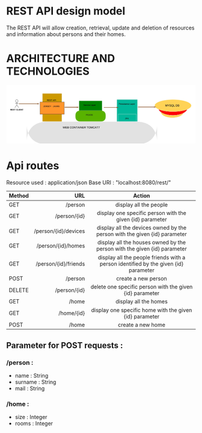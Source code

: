 # REST API design model
The REST API will allow creation, retrieval, update and deletion of resources and information 
about persons and their homes.

# ARCHITECTURE AND TECHNOLOGIES 

![Architecture](/architecture.jpg)

# Api routes

Resource used : application/json
Base URI : "localhost:8080/rest/"


| Method     | URL | Action   |
| :------- | ----: | :---: |
| GET    | /person  |  display all the people   |
| GET    | /person/{id}  |  display one specific person with the given {id} parameter   |
| GET    | /person/{id}/devices  |  display all the devices owned by the person with the given {id} parameter   |
| GET    | /person/{id}/homes  |  display all the houses owned by the person with the given {id} parameter   |
| GET    | /person/{id}/friends  |  display all the people friends with a person identified by the given {id} parameter   |
| POST    | /person  |  create a new person   |
| DELETE    | /person/{id}  |  delete one specific person with the given {id} parameter   |
| GET    | /home  |  display all the homes   |
| GET    | /home/{id}  |  display one specific home with the given {id} parameter   |
| POST    | /home  |  create a new home  |


## Parameter for POST requests :

 ### /person : 
 
 - name : String
 - surname : String
 - mail  : String


 ### /home : 
 
 - size : Integer
 - rooms : Integer
